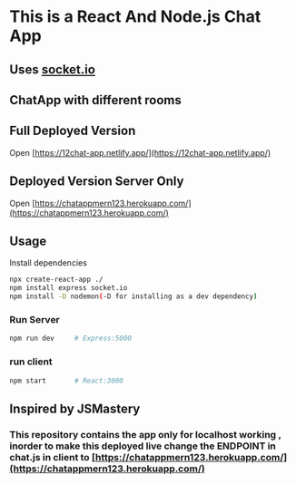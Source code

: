 # This is a React And Node.js Chat App
## Uses [socket.io](https://socket.io/)
## ChatApp with different rooms

## Full Deployed Version 
Open [https://12chat-app.netlify.app/](https://12chat-app.netlify.app/)

## Deployed Version Server Only
Open [https://chatappmern123.herokuapp.com/](https://chatappmern123.herokuapp.com/)

## Usage

Install dependencies

```bash
npx create-react-app ./
npm install express socket.io 
npm install -D nodemon(-D for installing as a dev dependency)
```

### Run Server

```bash
npm run dev     # Express:5000 
```

### run client
```bash
npm start       # React:3000 
```

## Inspired by JSMastery

### This repository contains the app only for localhost working , inorder to make this deployed live change the ENDPOINT in chat.js in client to [https://chatappmern123.herokuapp.com/](https://chatappmern123.herokuapp.com/)
